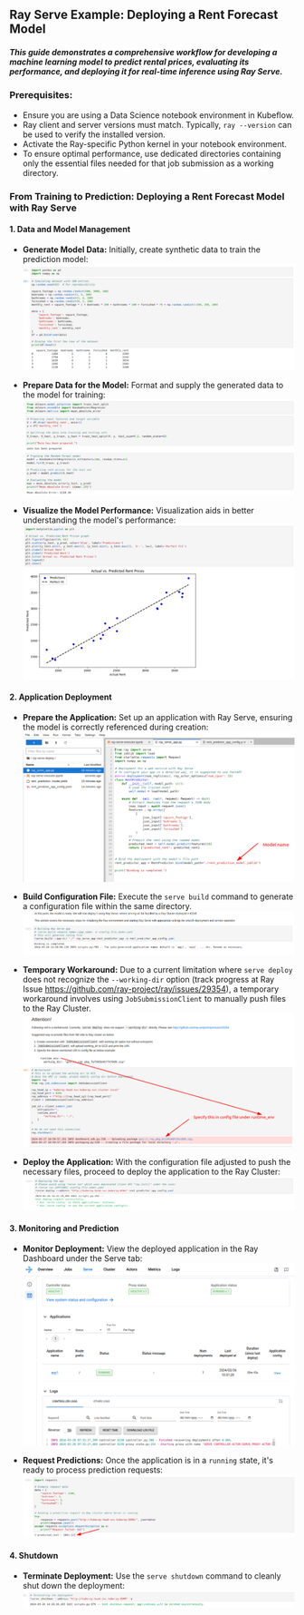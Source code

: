 ## Ray Serve Example: Deploying a Rent Forecast Model

##### This guide demonstrates a comprehensive workflow for developing a machine learning model to predict rental prices, evaluating its performance, and deploying it for real-time inference using Ray Serve.

### Prerequisites:
* Ensure you are using a Data Science notebook environment in Kubeflow.
* Ray client and server versions must match. Typically, `ray --version` can be used to verify the installed version.
* Activate the Ray-specific Python kernel in your notebook environment.
* To ensure optimal performance, use dedicated directories containing only the essential files needed for that job submission as a working directory.

### From Training to Prediction: Deploying a Rent Forecast Model with Ray Serve

#### 1. Data and Model Management

* **Generate Model Data:** Initially, create synthetic data to train the prediction model:
![1_generating_data.png](resources%2F1_generating_data.png)


* **Prepare Data for the Model:** Format and supply the generated data to the model for training:
![2_preparing_data_model.png](resources%2F2_preparing_data_model.png)


* **Visualize the Model Performance:** Visualization aids in better understanding the model's performance:
![3_plotting_model.png](resources%2F3_plotting_model.png)

#### 2. Application Deployment

* **Prepare the Application:** Set up an application with Ray Serve, ensuring the model is correctly referenced during creation:
![4_application.png](resources%2F4_application.png)


* **Build Configuration File:** Execute the `serve build` command to generate a configuration file within the same directory.
![5_serve_build.png](resources%2F5_serve_build.png)


* **Temporary Workaround:** Due to a current limitation where `serve deploy` does not recognize the `--working-dir` option (track progress at Ray Issue https://github.com/ray-project/ray/issues/29354), a temporary workaround involves using `JobSubmissionClient` to manually push files to the Ray Cluster.
![6_workaround.png](resources%2F6_workaround.png)


* **Deploy the Application:** With the configuration file adjusted to push the necessary files, proceed to deploy the application to the Ray Cluster:
![7_deployment.png](resources%2F7_deployment.png)

#### 3. Monitoring and Prediction

* **Monitor Deployment:** View the deployed application in the Ray Dashboard under the Serve tab:
![ray_dashboard_serve.png](resources%2Fray_dashboard_serve.png)


* **Request Predictions:** Once the application is in a `running` state, it's ready to process prediction requests:
![8_prediction.png](resources%2F8_prediction.png)

#### 4. Shutdown

* **Terminate Deployment:** Use the `serve shutdown` command to cleanly shut down the deployment:
![9_shutdown.png](resources%2F9_shutdown.png)
